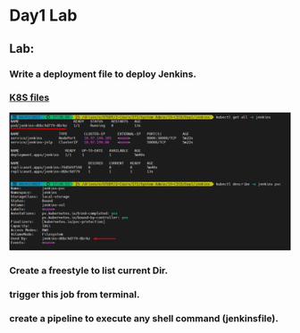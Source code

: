 # Day1 Lab
## Lab:
### Write a deployment file to deploy Jenkins.
### [K8S files](https://github.com/moe-Ali/ITI_CI-CD/tree/main/Day1-lab/jenkins)
![q1](https://github.com/moe-Ali/ITI_CI-CD/blob/main/Day1-lab/Screenshots/q1_terminal.png)
### Create a freestyle to list current Dir.
### trigger this job from terminal.
### create a pipeline to execute any shell command (jenkinsfile). 
